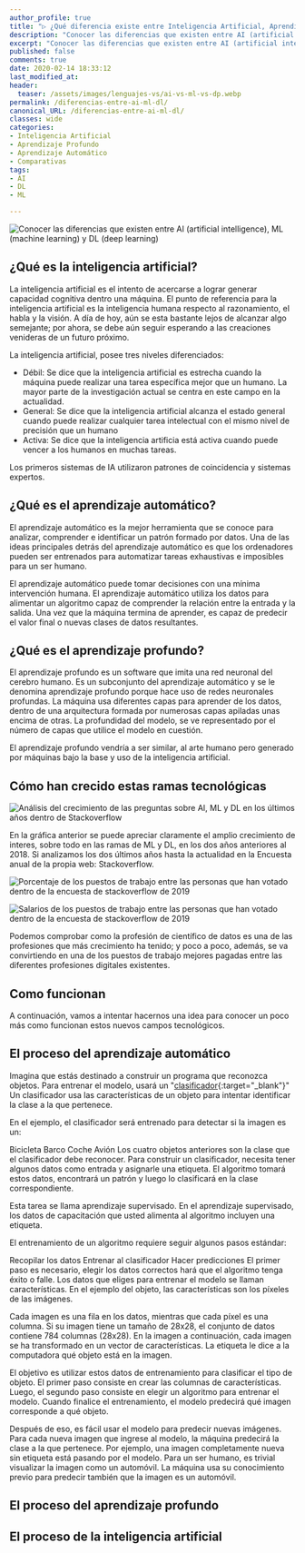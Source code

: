 ```yaml
---
author_profile: true
title: "▷ ¿Qué diferencia existe entre Inteligencia Artificial, Aprendizaje Automático y Aprendizaje Profundo?"
description: "Conocer las diferencias que existen entre AI (artificial intelligence), ML (machine learning) y DL (deep learning)"
excerpt: "Conocer las diferencias que existen entre AI (artificial intelligence), ML (machine learning) y DL (deep learning)"
published: false
comments: true
date: 2020-02-14 18:33:12
last_modified_at: 
header:
  teaser: /assets/images/lenguajes-vs/ai-vs-ml-vs-dp.webp
permalink: /diferencias-entre-ai-ml-dl/
canonical_URL: /diferencias-entre-ai-ml-dl/
classes: wide
categories:
- Inteligencia Artificial
- Aprendizaje Profundo
- Aprendizaje Automático
- Comparativas
tags:
- AI
- DL
- ML

---
```


![Conocer las diferencias que existen entre AI (artificial intelligence), ML (machine learning) y DL (deep learning)](/assets/images/lenguajes-vs/ai-vs-ml-vs-dp.webp "Conocer las diferencias que existen entre AI (artificial intelligence), ML (machine learning) y DL (deep learning)")

## ¿Qué es la inteligencia artificial?

La inteligencia artificial es el intento de acercarse a lograr generar capacidad cognitiva dentro una máquina. El punto de referencia para la inteligencia artificial es la inteligencia humana respecto al razonamiento, el habla y la visión. A día de hoy, aún se esta bastante lejos de alcanzar algo semejante; por ahora, se debe aún seguir esperando a las creaciones venideras de un futuro próximo.

La inteligencia artificial, posee tres niveles diferenciados:

- Débil: Se dice que la inteligencia artificial es estrecha cuando la máquina puede realizar una tarea específica mejor que un humano. La mayor parte de la investigación actual se centra en este campo en la actualidad.
- General: Se dice que la inteligencia artificial alcanza el estado general cuando puede realizar cualquier tarea intelectual con el mismo nivel de precisión que un humano
- Activa: Se dice que la inteligencia artificia está activa cuando puede vencer a los humanos en muchas tareas.

Los primeros sistemas de IA utilizaron patrones de coincidencia y sistemas expertos.

## ¿Qué es el aprendizaje automático?

El aprendizaje automático es la mejor herramienta que se conoce para analizar, comprender e identificar un patrón formado por datos. Una de las ideas principales detrás del aprendizaje automático es que los ordenadores pueden ser entrenados para automatizar tareas exhaustivas e imposibles para un ser humano.

El aprendizaje automático puede tomar decisiones con una mínima intervención humana. El aprendizaje automático utiliza los datos para alimentar un algoritmo capaz de comprender la relación entre la entrada y la salida. Una vez que la máquina termina de aprender, es capaz de predecir el valor final o nuevas clases de datos resultantes.

## ¿Qué es el aprendizaje profundo?

El aprendizaje profundo es un software que imita una red neuronal del cerebro humano. Es un subconjunto del aprendizaje automático y se le denomina aprendizaje profundo porque hace uso de redes neuronales profundas. La máquina usa diferentes capas para aprender de los datos, dentro de una arquitectura formada por numerosas capas apiladas unas encima de otras. La profundidad del modelo, se ve representado por el número de capas que utilice el modelo en cuestión.

El aprendizaje profundo vendría a ser similar, al arte humano pero generado por máquinas bajo la base y uso de la inteligencia artificial.

## Cómo han crecido estas ramas tecnológicas

![Análisis del crecimiento de las preguntas sobre AI, ML y DL en los últimos años dentro de Stackoverflow](/assets/images/blog/encuesta-crecimiento.webp "Análisis del crecimiento de las preguntas sobre AI, ML y DL en los últimos años dentro de Stackoverflow")

En la gráfica anterior se puede apreciar claramente el amplio crecimiento de interes, sobre todo en las ramas de ML y DL, en los dos años anteriores al 2018. Si analizamos los dos últimos años hasta la actualidad en la Encuesta anual de la propia web: Stackoverflow.

![Porcentaje de los puestos de trabajo entre las personas que han votado dentro de la encuesta de stackoverflow de 2019](/assets/images/blog/stack-machine-learning.webp "Porcentaje de los puestos de trabajo entre las personas que han votado dentro de la encuesta de stackoverflow de 2019")

![Salarios de los puestos de trabajo entre las personas que han votado dentro de la encuesta de stackoverflow de 2019](/assets/images/blog/stack-machine-learning-salarios.webp "Salarios de los puestos de trabajo entre las personas que han votado dentro de la encuesta de stackoverflow de 2019")

Podemos comprobar como la profesión de científico de datos es una de las profesiones que más crecimiento ha tenido; y poco a poco, además, se va convirtiendo en una de los puestos de trabajo mejores pagadas entre las diferentes profesiones digitales existentes.

## Como funcionan

A continuación, vamos a intentar hacernos una idea para conocer un poco más como funcionan estos nuevos campos tecnológicos.

## El proceso del aprendizaje automático

Imagina que estás destinado a construir un programa que reconozca objetos. Para entrenar el modelo, usará un "[clasificador](https://es.wikipedia.org/wiki/Clasificador_(matem%C3%A1ticas)){:target="_blank"}" Un clasificador usa las características de un objeto para intentar identificar la clase a la que pertenece.

<!-- https://www.guru99.com/machine-learning-vs-deep-learning.html#1 -->

En el ejemplo, el clasificador será entrenado para detectar si la imagen es un:

Bicicleta
Barco
Coche
Avión
Los cuatro objetos anteriores son la clase que el clasificador debe reconocer. Para construir un clasificador, necesita tener algunos datos como entrada y asignarle una etiqueta. El algoritmo tomará estos datos, encontrará un patrón y luego lo clasificará en la clase correspondiente.

Esta tarea se llama aprendizaje supervisado. En el aprendizaje supervisado, los datos de capacitación que usted alimenta al algoritmo incluyen una etiqueta.

El entrenamiento de un algoritmo requiere seguir algunos pasos estándar:

Recopilar los datos
Entrenar al clasificador
Hacer predicciones
El primer paso es necesario, elegir los datos correctos hará que el algoritmo tenga éxito o falle. Los datos que eliges para entrenar el modelo se llaman características. En el ejemplo del objeto, las características son los píxeles de las imágenes.

Cada imagen es una fila en los datos, mientras que cada píxel es una columna. Si su imagen tiene un tamaño de 28x28, el conjunto de datos contiene 784 columnas (28x28). En la imagen a continuación, cada imagen se ha transformado en un vector de características. La etiqueta le dice a la computadora qué objeto está en la imagen.



El objetivo es utilizar estos datos de entrenamiento para clasificar el tipo de objeto. El primer paso consiste en crear las columnas de características. Luego, el segundo paso consiste en elegir un algoritmo para entrenar el modelo. Cuando finalice el entrenamiento, el modelo predecirá qué imagen corresponde a qué objeto.

Después de eso, es fácil usar el modelo para predecir nuevas imágenes. Para cada nueva imagen que ingrese al modelo, la máquina predecirá la clase a la que pertenece. Por ejemplo, una imagen completamente nueva sin etiqueta está pasando por el modelo. Para un ser humano, es trivial visualizar la imagen como un automóvil. La máquina usa su conocimiento previo para predecir también que la imagen es un automóvil.

## El proceso del aprendizaje profundo


## El proceso de la inteligencia artificial
